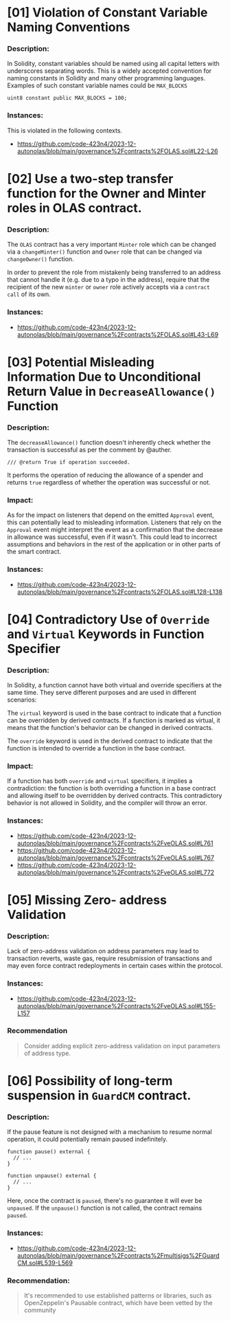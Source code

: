 # [01] Violation of Constant Variable Naming Conventions

### Description:

In Solidity, constant variables should be named using all capital letters with underscores separating words. This is a widely accepted convention for naming constants in Solidity and many other programming languages. Examples of such constant variable names could be `MAX_BLOCKS`

```Solidity 
uint8 constant public MAX_BLOCKS = 100;

```
### Instances:
This is violated in the following contexts.
- https://github.com/code-423n4/2023-12-autonolas/blob/main/governance%2Fcontracts%2FOLAS.sol#L22-L26

# [02] Use a two-step transfer function for the Owner and Minter roles in OLAS contract. 

### Description:
The `OLAS` contract has a very important `Minter` role which can be changed via a `changeMinter()` function and `Owner` role that can be changed via `changeOwner()` function.

In order to prevent the role from mistakenly being transferred to an address that cannot handle it (e.g. due to a typo in the address), require that the recipient of the new `minter` or `owner` role actively accepts via a `contract call` of its own.

### Instances:

- https://github.com/code-423n4/2023-12-autonolas/blob/main/governance%2Fcontracts%2FOLAS.sol#L43-L69


# [03] Potential Misleading Information Due to Unconditional Return Value in `DecreaseAllowance()` Function

### Description:
The `decreaseAllowance()` function  doesn't inherently check whether the transaction is successful as per the comment by @auther. 
```Solidity
/// @return True if operation succeeded. 
```

It performs the operation of reducing the allowance of a spender and returns `true` regardless of whether the operation was successful or not.

### Impact:
As for the impact on listeners that depend on the emitted `Approval` event, this can potentially lead to misleading information. Listeners that rely on the `Approval` event might interpret the event as a confirmation that the decrease in allowance was successful, even if it wasn't. This could lead to incorrect assumptions and behaviors in the rest of the application or in other parts of the smart contract.

### Instances:
- https://github.com/code-423n4/2023-12-autonolas/blob/main/governance%2Fcontracts%2FOLAS.sol#L128-L138

# [04] Contradictory Use of `Override` and `Virtual` Keywords in Function Specifier

### Description:
In Solidity, a function cannot have both virtual and override specifiers at the same time. They serve different purposes and are used in different scenarios:

The `virtual` keyword is used in the base contract to indicate that a function can be overridden by derived contracts. If a function is marked as virtual, it means that the function's behavior can be changed in derived contracts.

The `override` keyword is used in the derived contract to indicate that the function is intended to override a function in the base contract. 

### Impact:
If a function has both `override` and `virtual` specifiers, it implies a contradiction: the function is both overriding a function in a base contract and allowing itself to be overridden by derived contracts. This contradictory behavior is not allowed in Solidity, and the compiler will throw an error.

### Instances:
- https://github.com/code-423n4/2023-12-autonolas/blob/main/governance%2Fcontracts%2FveOLAS.sol#L761
- https://github.com/code-423n4/2023-12-autonolas/blob/main/governance%2Fcontracts%2FveOLAS.sol#L767
- https://github.com/code-423n4/2023-12-autonolas/blob/main/governance%2Fcontracts%2FveOLAS.sol#L772

# [05] Missing Zero- address Validation

### Description:
Lack of zero-address validation on address parameters may lead to transaction reverts, waste gas, require resubmission of transactions and may even force contract redeployments in certain cases within the protocol.

### Instances:
- https://github.com/code-423n4/2023-12-autonolas/blob/main/governance%2Fcontracts%2FveOLAS.sol#L155-L157

### Recommendation
> Consider adding explicit zero-address validation on input parameters of address type.

# [06] Possibility of long-term suspension in `GuardCM` contract.

### Description:
If the pause feature is not designed with a mechanism to resume normal operation, it could potentially remain paused indefinitely.
```Solidity
function pause() external {
  // ...
}

function unpause() external {
  // ...
}
```
Here, once the contract is `paused`, there's no guarantee it will ever be `unpaused`. If the `unpause()` function is not called, the contract remains `paused`.

### Instances:
- https://github.com/code-423n4/2023-12-autonolas/blob/main/governance%2Fcontracts%2Fmultisigs%2FGuardCM.sol#L539-L569

### Recommendation:
> It's recommended to use established patterns or libraries, such as OpenZeppelin's Pausable contract, which have been vetted by the community